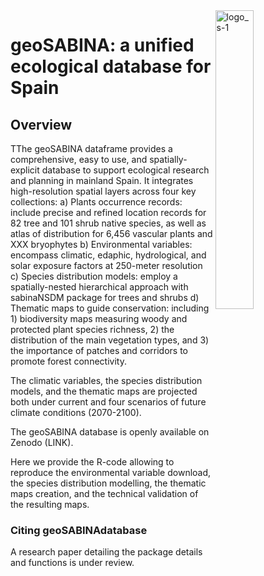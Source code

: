 <!-- Esto es para comentarios -->



<img width="35%" align= "right" alt="logo_s-1" src="https://github.com/geoSABINA/sabinaNSDM/assets/168073517/d29288b9-c1a7-47aa-8753-918c931e4c53"/>




# geoSABINA: a unified ecological database for Spain



 <!-- <img width="252" alt="logo_s-1" src="https://github.com/geoSABINA/sabinaNSDM/assets/168073517/d29288b9-c1a7-47aa-8753-918c931e4c53">-->

 
## Overview

TThe geoSABINA dataframe provides a comprehensive, easy to use, and spatially-explicit database to support ecological research and planning in mainland Spain. It integrates high-resolution spatial layers across four key collections: 
a) Plants occurrence records: include precise and refined location records for 82 tree and 101 shrub native species, as well as atlas of distribution for 6,456 vascular plants and XXX bryophytes
b) Environmental variables: encompass climatic, edaphic, hydrological, and solar exposure factors at 250-meter resolution
c) Species distribution models: employ a spatially-nested hierarchical approach with sabinaNSDM package for trees and shrubs
d) Thematic maps to guide conservation: including 1) biodiversity maps measuring woody and protected plant species richness, 2)  the distribution of the main vegetation types, and 3) the importance of patches and corridors to promote forest connectivity. 

The climatic variables, the species distribution models, and the thematic maps are projected both under current and four scenarios of future climate conditions (2070-2100).

The geoSABINA database is openly available on Zenodo (LINK).

Here we provide the R-code allowing to reproduce the environmental variable download, the species distribution modelling, the thematic maps creation, and the technical validation of the resulting maps.

### Citing geoSABINAdatabase

A research paper detailing the package details and functions is under review.
